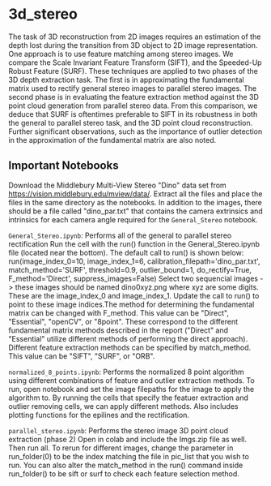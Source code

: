 # 3d_stereo

The task of 3D reconstruction from 2D images requires an estimation of the depth lost during the 
transition from 3D object to 2D image representation. One approach is to use feature matching among 
stereo images. We compare the Scale Invariant Feature Transform (SIFT), and the Speeded-Up Robust 
Feature (SURF). These techniques are applied to two phases of the 3D depth extraction task. 
The first is in approximating the fundamental matrix used to rectify general stereo images to parallel 
stereo images. The second phase is in evaluating the feature extraction method against the 3D point cloud
generation from parallel stereo data. From this comparison, we deduce that SURF is oftentimes preferable 
to SIFT in its robustness in both the general to parallel stereo task, and the 3D point cloud reconstruction. 
Further significant observations, such as the importance of outlier detection in the approximation of the 
fundamental matrix are also noted.

## Important Notebooks
Download the Middlebury Multi-View Stereo "Dino" data set from https://vision.middlebury.edu/mview/data/.
Extract all the files and place the files in the same directory as the notebooks. In addition to the images, 
there should be a file called "dino_par.txt" that contains the camera extrinsics and intrinsics for each camera angle
required for the `General_Stereo` notebook.

`General_Stereo.ipynb`: Performs all of the general to parallel stereo rectification 
Run the cell with the run() function in the General_Stereo.ipynb file (located near the bottom). The default call to run() is shown below:
run(image_index_0=10, image_index_1=6, calibration_filepath='dino_par.txt', match_method='SURF', threshold=0.9, outlier_bound=1, do_rectify=True, F_method='Direct', suppress_images=False)
Select two sequencial images -> these images should be named dino0xyz.png where xyz are some digits. These are the image_index_0 and image_index_1. 
Update the call to run() to point to these image indices.The method for determining the fundamental matrix can be changed with F_method. 
This value can be "Direct", "Essential", "openCV", or "8point". These correspond to the different fundamental matrix methods described in the report 
("Direct" and "Essential" utilize different methods of performing the direct approach). Different feature extraction methods can be specified by 
match_method. This value can be "SIFT", "SURF", or "ORB".


`normalized_8_points.ipynb`: Performs the normalized 8 point algorithm using different combinations of feature and outlier extraction methods.
To run, open notebook and set the image filepaths for the image to apply the algorithm to. By running the cells
that specify the featuer extraction and outlier removing cells, we can apply different methods. Also includes 
plotting functions for the epilines and the rectification.


`parallel_stereo.ipynb`: Performs the stereo image 3D point cloud extraction (phase 2)
Open in colab and include the Imgs.zip file as well. Then run all. To rerun for different images, change the 
parameter in run_folder(0) to be the index matching the file in pic_list that you wish to run. You can also alter 
the match_method in the run() command inside run_folder() to be sift or surf to check each feature selection method.
